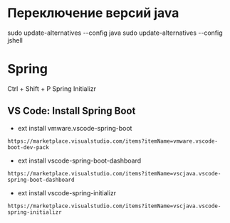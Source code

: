 # Переключение версий java
sudo update-alternatives --config java
sudo update-alternatives --config jshell

# Spring
Ctrl + Shift + P
Spring Initializr

## VS Code: Install Spring Boot
- ext install vmware.vscode-spring-boot
```
https://marketplace.visualstudio.com/items?itemName=vmware.vscode-boot-dev-pack
```

- ext install vscode-spring-boot-dashboard
```
https://marketplace.visualstudio.com/items?itemName=vscjava.vscode-spring-boot-dashboard
```

- ext install vscode-spring-initializr
```
https://marketplace.visualstudio.com/items?itemName=vscjava.vscode-spring-initializr
```
